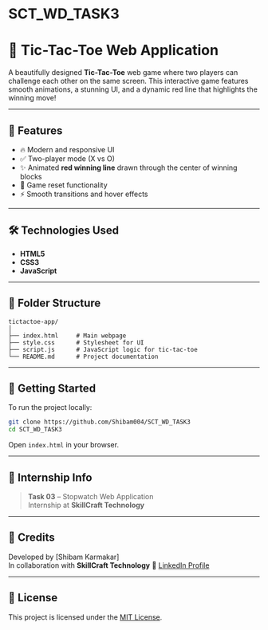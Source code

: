 # SCT_WD_TASK3
# 🧠 Tic-Tac-Toe Web Application

A beautifully designed **Tic-Tac-Toe** web game where two players can challenge each other on the same screen. This interactive game features smooth animations, a stunning UI, and a dynamic red line that highlights the winning move!

---

## 📌 Features

- 🔥 Modern and responsive UI
- ✅ Two-player mode (X vs O)
- ✨ Animated **red winning line** drawn through the center of winning blocks
- 🔄 Game reset functionality
- ⚡ Smooth transitions and hover effects

---

## 🛠️ Technologies Used

- **HTML5**
- **CSS3**
- **JavaScript**

---

## 📂 Folder Structure

```
tictactoe-app/
│
├── index.html     # Main webpage
├── style.css      # Stylesheet for UI
├── script.js      # JavaScript logic for tic-tac-toe
└── README.md      # Project documentation
```

---

## 🚀 Getting Started

To run the project locally:

```bash
git clone https://github.com/Shibam004/SCT_WD_TASK3
cd SCT_WD_TASK3
```

Open `index.html` in your browser.

---

## 💼 Internship Info

> **Task 03** – Stopwatch Web Application  
> Internship at **SkillCraft Technology**

---
## 🤝 Credits

Developed by [Shibam Karmakar]  
In collaboration with **SkillCraft Technology**
🔗 [LinkedIn Profile](https://www.linkedin.com/in/shibam-karmakar-b09423271/)

---

## 📜 License

This project is licensed under the [MIT License](LICENSE).
